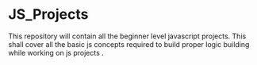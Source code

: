 # JS_Projects

This repository will contain all the beginner level javascript projects. This shall cover all the basic js concepts required to build proper logic building while working on js projects .

